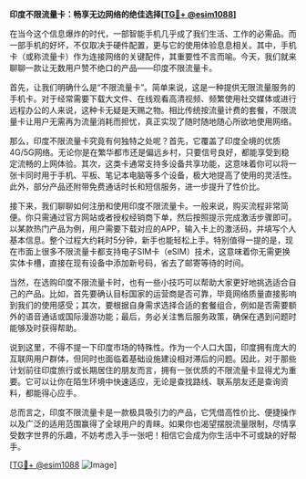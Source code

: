 **印度不限流量卡：畅享无边网络的绝佳选择[[TG💪+ @esim1088](https://t.me/s/esim1088)]**

在当今这个信息爆炸的时代，一部智能手机几乎成了我们生活、工作的必需品。而一部手机的好坏，不仅取决于硬件配置，更与它的使用体验息息相关。其中，手机卡（或称流量卡）作为连接网络的关键配件，其重要性不言而喻。今天，我们就来聊聊一款让无数用户赞不绝口的产品——印度不限流量卡。

首先，让我们明确什么是“不限流量卡”。简单来说，这是一种提供无限流量服务的手机卡。对于经常需要下载大文件、在线观看高清视频、频繁使用社交媒体或进行远程办公的人来说，这种卡无疑是天赐之物。相比传统按流量计费的套餐，不限流量卡让用户无需再为流量消耗而担忧，真正实现了随时随地随心所欲地使用网络。

那么，印度不限流量卡究竟有何独特之处呢？首先，它覆盖了印度全境的优质4G/5G网络。无论你是在繁华都市还是偏远乡村，只要信号良好，都能享受到稳定流畅的上网体验。其次，这类卡通常支持多设备共享功能，这意味着你可以将一张卡同时用于手机、平板、笔记本电脑等多个设备，极大地提高了使用的灵活性。此外，部分产品还附带免费通话时长和短信服务，进一步提升了性价比。

接下来，我们聊聊如何注册和使用印度不限流量卡。一般来说，购买流程非常简便。你只需通过官方网站或者授权经销商下单，然后按照提示完成激活步骤即可。以某款热门产品为例，用户需要下载对应的APP，输入卡上的激活码，并填写个人基本信息。整个过程大约耗时5分钟，新手也能轻松上手。特别值得一提的是，现在市面上很多不限流量卡都支持电子SIM卡（eSIM）技术，这意味着你无需更换实体卡槽，直接在现有设备中添加新号码，省去了邮寄等待的时间。

当然，在选购印度不限流量卡时，也有一些小技巧可以帮助大家更好地挑选适合自己的产品。比如，首先要确认目标国家的运营商是否可靠，毕竟网络质量直接影响到我们的使用感受；其次，要根据自身需求选择合适的套餐组合，例如是否需要额外的语音通话或国际漫游功能；最后，务必关注售后服务政策，确保在遇到问题时能够及时获得帮助。

说到这里，不得不提一下印度市场的特殊性。作为一个人口大国，印度拥有庞大的互联网用户群体，但同时也面临着基础设施建设相对滞后的问题。因此，对于那些计划前往印度旅行或长期居住的朋友而言，拥有一张优质的不限流量卡显得尤为重要。它可以让你在陌生环境中快速适应，无论是查找路线、联系朋友还是查询资料，都能得心应手。

总而言之，印度不限流量卡是一款极具吸引力的产品，它凭借高性价比、便捷操作以及广泛的适用范围赢得了全球用户的青睐。如果你也渴望摆脱流量限制，尽情享受数字世界的乐趣，不妨考虑入手一张吧！相信它会成为你生活中不可或缺的好帮手。

[[TG💪+ @esim1088](https://t.me/s/esim1088) ![Image](https://i.postimg.cc/4NQfJmqS/Snipaste-2025-05-13-00-14-12.png)]